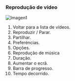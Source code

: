 ### Reprodução de vídeo

![Imagen1](http://static.energysistem.com/images/manuals/42235/561685fc10a31.jpg)

1. Voltar para a lista de vídeos.
2. Reproduzir / Parar.
3. Partilhar.
4. Preferéncias.
5. Opções.
6. Reprodução de música
7. Duração.
8. Aumentar o ecrã.
9. Barra de progresso.
10. Tempo decorrido.

